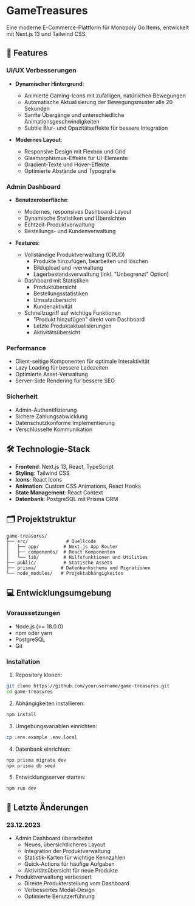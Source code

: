 # GameTreasures

Eine moderne E-Commerce-Plattform für Monopoly Go Items, entwickelt mit Next.js 13 und Tailwind CSS.

## 🚀 Features

### UI/UX Verbesserungen
- **Dynamischer Hintergrund**: 
  - Animierte Gaming-Icons mit zufälligen, natürlichen Bewegungen
  - Automatische Aktualisierung der Bewegungsmuster alle 20 Sekunden
  - Sanfte Übergänge und unterschiedliche Animationsgeschwindigkeiten
  - Subtile Blur- und Opazitätseffekte für bessere Integration

- **Modernes Layout**:
  - Responsive Design mit Flexbox und Grid
  - Glasmorphismus-Effekte für UI-Elemente
  - Gradient-Texte und Hover-Effekte
  - Optimierte Abstände und Typografie

### Admin Dashboard
- **Benutzeroberfläche**:
  - Modernes, responsives Dashboard-Layout
  - Dynamische Statistiken und Übersichten
  - Echtzeit-Produktverwaltung
  - Bestellungs- und Kundenverwaltung

- **Features**:
  - Vollständige Produktverwaltung (CRUD)
    - Produkte hinzufügen, bearbeiten und löschen
    - Bildupload und -verwaltung
    - Lagerbestandsverwaltung (inkl. "Unbegrenzt" Option)
  - Dashboard mit Statistiken
    - Produktübersicht
    - Bestellungsstatistiken
    - Umsatzübersicht
    - Kundenaktivität
  - Schnellzugriff auf wichtige Funktionen
    - "Produkt hinzufügen" direkt vom Dashboard
    - Letzte Produktaktualisierungen
    - Aktivitätsübersicht

### Performance
- Client-seitige Komponenten für optimale Interaktivität
- Lazy Loading für bessere Ladezeiten
- Optimierte Asset-Verwaltung
- Server-Side Rendering für bessere SEO

### Sicherheit
- Admin-Authentifizierung
- Sichere Zahlungsabwicklung
- Datenschutzkonforme Implementierung
- Verschlüsselte Kommunikation

## 🛠 Technologie-Stack

- **Frontend**: Next.js 13, React, TypeScript
- **Styling**: Tailwind CSS
- **Icons**: React Icons
- **Animation**: Custom CSS Animations, React Hooks
- **State Management**: React Context
- **Datenbank**: PostgreSQL mit Prisma ORM

## 🗂 Projektstruktur

```
game-treasures/
├── src/              # Quellcode
│   ├── app/         # Next.js App Router
│   ├── components/  # React Komponenten
│   └── lib/         # Hilfsfunktionen und Utilities
├── public/          # Statische Assets
├── prisma/         # Datenbankschema und Migrationen
└── node_modules/   # Projektabhängigkeiten
```

## 💻 Entwicklungsumgebung

### Voraussetzungen
- Node.js (>= 18.0.0)
- npm oder yarn
- PostgreSQL
- Git

### Installation

1. Repository klonen:
```bash
git clone https://github.com/yourusername/game-treasures.git
cd game-treasures
```

2. Abhängigkeiten installieren:
```bash
npm install
```

3. Umgebungsvariablen einrichten:
```bash
cp .env.example .env.local
```

4. Datenbank einrichten:
```bash
npx prisma migrate dev
npx prisma db seed
```

5. Entwicklungsserver starten:
```bash
npm run dev
```

## 📝 Letzte Änderungen

### 23.12.2023
- Admin Dashboard überarbeitet
  - Neues, übersichtlicheres Layout
  - Integration der Produktverwaltung
  - Statistik-Karten für wichtige Kennzahlen
  - Quick-Actions für häufige Aufgaben
  - Aktivitätsübersicht für neue Produkte
- Produktverwaltung verbessert
  - Direkte Produkterstellung vom Dashboard
  - Verbessertes Modal-Design
  - Optimierte Benutzerführung
